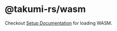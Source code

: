 # @takumi-rs/wasm

Checkout [Setup Documentation](https://takumi.kane.tw/docs/how-to/setup#in-webbrowser) for loading WASM.
